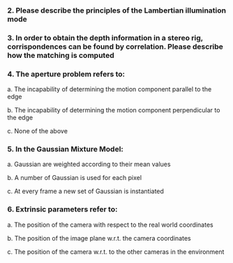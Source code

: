 ### 2. Please describe the principles of the Lambertian illumination mode

### 3. In order to obtain the depth information in a stereo rig, corrispondences can be found by correlation. Please describe how the matching is computed

### 4. The aperture problem refers to:

a. The incapability of determining the motion component parallel to the edge

b. The incapability of determining the motion component perpendicular to the edge

c. None of the above

### 5. In the Gaussian Mixture Model:

a. Gaussian are weighted according to their mean values

b. A number of Gaussian is used for each pixel

c. At every frame a new set of Gaussian is instantiated

### 6. Extrinsic parameters refer to:

a. The position of the camera with respect to the real world coordinates 

b. The position of the image plane w.r.t. the camera coordinates

c. The position of the camera w.r.t. to the other cameras in the environment